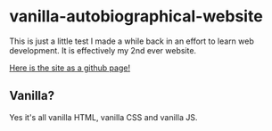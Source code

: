 # vanilla-autobiographical-website
This is just a little test I made a while back in an effort to learn web development. It is effectively my 2nd ever website.

[Here is the site as a github page!](https://kingpepsalt.github.io/vanilla-autobiographical-website/pepsalt/)

## Vanilla?
Yes it's all vanilla HTML, vanilla CSS and vanilla JS. 

